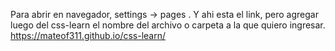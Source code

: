 Para abrir en navegador, settings -> pages . Y ahi esta el link, pero agregar luego del css-learn el nombre del archivo o carpeta a la que quiero ingresar.
https://mateof311.github.io/css-learn/
